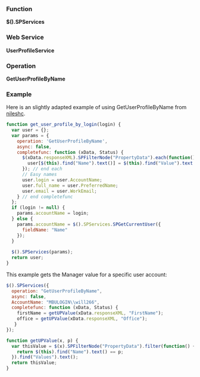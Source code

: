 ### Function

**$().SPServices**

### Web Service

**UserProfileService**

### Operation

**GetUserProfileByName**

### Example

Here is an slightly adapted example of using GetUserProfileByName from [nileshc](http://www.codeplex.com/site/users/view/nileshc).

```javascript
function get_user_profile_by_login(login) {
  var user = {};
  var params = {
    operation: 'GetUserProfileByName',
    async: false,
    completefunc: function (xData, Status) {
      $(xData.responseXML).SPFilterNode("PropertyData").each(function() {
        user[$(this).find("Name").text()] = $(this).find("Value").text();
      }); // end each
      // Easy names
      user.login = user.AccountName;
      user.full_name = user.PreferredName;
      user.email = user.WorkEmail;
    } // end completefunc
  };
  if (login != null) {
    params.accountName = login;
  } else {
    params.accountName = $().SPServices.SPGetCurrentUser({
      fieldName: "Name"
    });
  }
  
  $().SPServices(params);
  return user;
}
```

This example gets the Manager value for a specific user account:

```javascript
$().SPServices({
  operation: "GetUserProfileByName",
  async: false,
  AccountName: "MBULOGIN\\will266",
  completefunc: function (xData, Status) {
    firstName = getUPValue(xData.responseXML, "FirstName");
    office = getUPValue(xData.responseXML, "Office");
   }
});

function getUPValue(x, p) {
  var thisValue = $(x).SPFilterNode("PropertyData").filter(function() {
    return $(this).find("Name").text() == p;
  }).find("Values").text();
  return thisValue;
}
```
